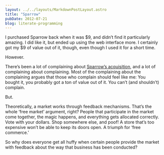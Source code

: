 ```yaml
---
layout: ../../layouts/MarkdownPostLayout.astro
title: "Sparrow"
pubDate: 2012-07-21
blog: literate-programming
---
```



I purchased Sparrow back when it was $9, and didn’t find it particularly amazing. I did like it, but ended up using the web interface more. I certainly got my $9 of value out of it, though, even though I used it for a short time.

However.

There’s been a lot of complaining about [Sparrow’s acquisition](http://sprw.me/), and a lot of complaining about complaining. Most of the complaining about the complaining argues that those who complain should feel like me: You bought it, you probably got a ton of value out of it. You can’t (and shouldn’t) complain.

But.

Theoretically, a market works through feedback mechanisms. That’s the whole ‘free market’ argument, right? People that participate in the market come together, the magic happens, and everything gets allocated correctly. Vote with your dollars. Shop somewhere else, and poof! A store that’s too expensive won’t be able to keep its doors open. A triumph for ‘free commerce.’

So why does everyone get all huffy when certain people provide the market with feedback about the way that business has been conducted?
